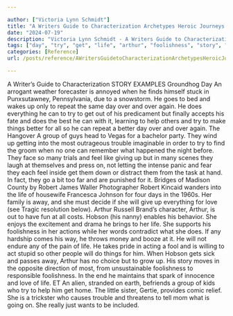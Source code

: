```yaml
---

author: ["Victoria Lynn Schmidt"]
title: "A Writers Guide to Characterization Archetypes Heroic Journeys and Other Elements of Dynamic Character Development - part0016_split_002.html"
date: "2024-07-19"
description: "Victoria Lynn Schmidt - A Writers Guide to Characterization Archetypes Heroic Journeys and Other Elements of Dynamic Character Development"
tags: ["day", "try", "get", "life", "arthur", "foolishness", "story", "find", "go", "repeat", "everything", "help", "thing", "better", "group", "trouble", "many", "feel", "robert", "away", "love", "hobson", "writer", "guide", "characterization"]
categories: [Reference]
url: /posts/reference/AWritersGuidetoCharacterizationArchetypesHeroicJourneysandOtherElementsofDynamicCharacterDevelopment-part0016split002html

---
```



A Writer’s Guide to Characterization
STORY EXAMPLES
Groundhog Day
An arrogant weather forecaster is annoyed when he finds himself stuck in Punxsutawney, Pennsylvania, due to a snowstorm. He goes to bed and wakes up only to repeat the same day over and over again. He does everything he can to try to get out of his predicament but finally accepts his fate and does the best he can with it, learning to help others and try to make things better for all so he can repeat a better day over and over again.
The Hangover
A group of guys head to Vegas for a bachelor party. They wind up getting into the most outrageous trouble imaginable in order to try to find the groom when no one can remember what happened the night before. They face so many trials and feel like giving up but in many scenes they laugh at themselves and press on, not letting the intense panic and fear they each feel inside get them down or distract them from the task at hand. In fact, they go a bit too far and are punished for it.
Bridges of Madison County by Robert James Waller
Photographer Robert Kincaid wanders into the life of housewife Francesca Johnson for four days in the 1960s. Her family is away, and she must decide if she will give up everything for love (see Tragic resolution below).
Arthur
Russell Brand’s character, Arthur, is out to have fun at all costs. Hobson (his nanny) enables his behavior. She enjoys the excitement and drama he brings to her life. She supports his foolishness in her actions while her words contradict what she does. If any hardship comes his way, he throws money and booze at it. He will not endure any of the pain of life. He takes pride in acting a fool and is willing to act stupid so other people will do things for him. When Hobson gets sick and passes away, Arthur has no choice but to grow up. His story moves in the opposite direction of most, from unsustainable foolishness to responsible foolishness. In the end he maintains that spark of innocence and love of life.
ET
An alien, stranded on earth, befriends a group of kids who try to help him get home. The little sister, Gertie, provides comic relief. She is a trickster who causes trouble and threatens to tell mom what is going on. She really just wants to be included.
